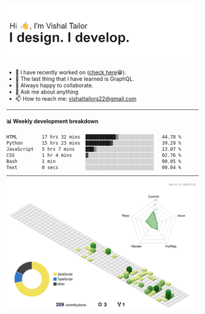 ![Hi, I'm Vishal Tailor. I design. I develop.](https://github.com/vishaltailors/vishaltailors/blob/main/header.png?raw=true)

- 🔭 I have recently worked on ([check here](https://vishaltailor.com)😁).
- 🌱 The last thing that I have learned is GraphQL.
- 👯 Always happy to collaborate.
- 💬 Ask me about anything
- 📫 How to reach me: <a href="mailto:vishaltailors22@gmail.com">vishaltailors22@gmail.com</a>

<hr /> 
<h4>📊 Weekly development breakdown</h4>
<!--START_SECTION:waka-->

```text
HTML         17 hrs 32 mins  ███████████▒░░░░░░░░░░░░░   44.78 %
Python       15 hrs 23 mins  █████████▓░░░░░░░░░░░░░░░   39.29 %
JavaScript   5 hrs 7 mins    ███▒░░░░░░░░░░░░░░░░░░░░░   13.07 %
CSS          1 hr 4 mins     ▓░░░░░░░░░░░░░░░░░░░░░░░░   02.76 %
Bash         1 min           ░░░░░░░░░░░░░░░░░░░░░░░░░   00.05 %
Text         0 secs          ░░░░░░░░░░░░░░░░░░░░░░░░░   00.04 %
```

<!--END_SECTION:waka-->
<hr /> 

![](./profile-3d-contrib/profile-green-animate.svg)
